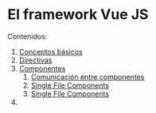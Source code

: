 # El framework Vue JS
Contenidos:
1. [Conceptos básicos](01-basics.md)
1. [Directivas](02-directivas.md)
1. [Componentes](03-componentes.md)
    1. [Comunicación entre componentes](03_1-comunicar_componentes.md)
    1. [Single File Components](03_2-single_file_components.md)
    1. [Single File Components](03_3-vue-cli.md)
1. 
